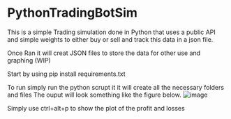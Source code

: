 # PythonTradingBotSim
This is a simple Trading simulation done in Python that uses a public API and simple weights to either buy or sell and track this data in a json file.

Once Ran it will creat JSON files to store the data for other use and graphing (WIP)


Start by using pip install requirements.txt

To run simply run the python scrupt it it will create all the necessary folders and files
The ouput will look something like the figure below.
![image](https://github.com/SubAtomicOne/PythonTradingBotSim/assets/121130989/7ffd7a38-4417-423e-ba36-8b0325342095)


Simply use ctrl+alt+p to show the plot of the profit and losses 
